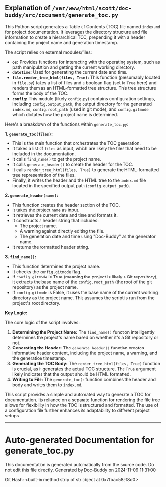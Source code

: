 ## Explanation of `/var/www/html/scott/doc-buddy/src/document/generate_toc.py`

This Python script generates a Table of Contents (TOC) file named `index.md` for project documentation.  It leverages the directory structure and file information to create a hierarchical TOC, prepending it with a header containing the project name and generation timestamp.

The script relies on external modules/files:

* **`os`:**  Provides functions for interacting with the operating system, such as path manipulation and getting the current working directory.
* **`datetime`:**  Used for generating the current date and time.
* **`file.render_tree_html(files, True)`:**  This function (presumably located in `file.py`) takes a list of files and a boolean flag (set to `True` here) and renders them as an HTML-formatted tree structure.  This tree structure forms the body of the TOC.
* **`config`:**  This module (likely `config.py`) contains configuration settings, including `config.output_path`, the output directory for the generated `index.md`, `config.root_path` (used in git mode), and `config.gitmode` which dictates how the project name is determined.

Here's a breakdown of the functions within `generate_toc.py`:

**1. `generate_toc(files)`:**

* This is the main function that orchestrates the TOC generation.
* It takes a list of `files` as input, which are likely the files that need to be included in the documentation.
* It calls `find_name()` to get the project name.
* It calls `generate_header()` to create the header for the TOC.
* It calls `render_tree_html(files, True)` to generate the HTML-formatted tree representation of the files.
* Finally, it writes the header and the HTML tree to the `index.md` file located in the specified output path (`config.output_path`).

**2. `generate_header(name)`:**

* This function creates the header section of the TOC.
* It takes the project `name` as input.
* It retrieves the current date and time and formats it.
* It constructs a header string that includes:
    * The project name.
    * A warning against directly editing the file.
    * The generation date and time using "Doc-Buddy" as the generator name.
* It returns the formatted header string.

**3. `find_name()`:**

* This function determines the project name.
* It checks the `config.gitmode` flag.
* If `config.gitmode` is True (meaning the project is likely a Git repository), it extracts the base name of the `config.root_path` (the root of the git repository) as the project name.
* If `config.gitmode` is False, it uses the base name of the current working directory as the project name.  This assumes the script is run from the project's root directory.

**Key Logic:**

The core logic of the script involves:

1. **Determining the Project Name:** The `find_name()` function intelligently determines the project's name based on whether it's a Git repository or not.
2. **Generating the Header:** The `generate_header()` function creates informative header content, including the project name, a warning, and the generation timestamp.
3. **Generating the TOC Body:**  The `render_tree_html(files, True)` function is crucial, as it generates the actual TOC structure. The `True` argument likely indicates that the output should be HTML formatted.
4. **Writing to File:** The `generate_toc()` function combines the header and body and writes them to `index.md`.


This script provides a simple and automated way to generate a TOC for documentation. Its reliance on a separate function for rendering the file tree allows for flexibility in how the TOC is structured and formatted. The use of a configuration file further enhances its adaptability to different project setups.


---
# Auto-generated Documentation for generate_toc.py
This documentation is generated automatically from the source code. Do not edit this file directly.
Generated by Doc-Buddy on 2024-11-09 11:31:00

Git Hash: <built-in method strip of str object at 0x7fbac58ef8d0>
